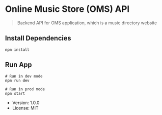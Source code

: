 # Online Music Store (OMS) API

> Backend API for OMS application, which is a music directory website

## Install Dependencies

```
npm install
```

## Run App

```
# Run in dev mode
npm run dev

# Run in prod mode
npm start
```

- Version: 1.0.0
- License: MIT
